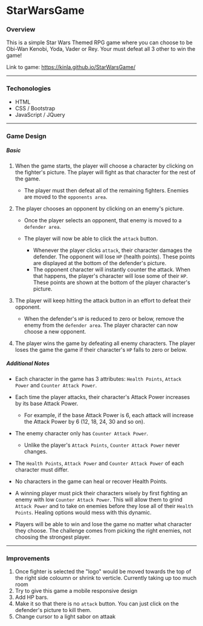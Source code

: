 # StarWarsGame
### Overview

This is a simple Star Wars Themed RPG game where you can choose to be Obi-Wan Kenobi, Yoda, Vader or Rey. Your must defeat all 3 other to win the game!

Link to game: https://kinla.github.io/StarWarsGame/
- - -

### Techonologies
- HTML
- CSS / Bootstrap
- JavaScript / JQuery

- - -

### Game Design
##### Basic
1. When the game starts, the player will choose a character by clicking on the fighter's picture. The player will fight as that character for the rest of the game.

   * The player must then defeat all of the remaining fighters. Enemies are moved to the `opponents area`.

2. The player chooses an opponent by clicking on an enemy's picture.

   * Once the player selects an opponent, that enemy is moved to a `defender area`.

   * The player will now be able to click the `attack` button.
     * Whenever the player clicks `attack`, their character damages the defender. The opponent will lose `HP` (health points). These points are displayed at the bottom of the defender's picture. 
     * The opponent character will instantly counter the attack. When that happens, the player's character will lose some of their `HP`. These points are shown at the bottom of the player character's picture.

3. The player will keep hitting the attack button in an effort to defeat their opponent.

   * When the defender's `HP` is reduced to zero or below, remove the enemy from the `defender area`. The player character can now choose a new opponent.

4. The player wins the game by defeating all enemy characters. The player loses the game the game if their character's `HP` falls to zero or below.

##### Additional Notes

* Each character in the game has 3 attributes: `Health Points`, `Attack Power` and `Counter Attack Power`.

* Each time the player attacks, their character's Attack Power increases by its base Attack Power. 
  * For example, if the base Attack Power is 6, each attack will increase the Attack Power by 6 (12, 18, 24, 30 and so on).
  
* The enemy character only has `Counter Attack Power`. 
  * Unlike the player's `Attack Points`, `Counter Attack Power` never changes.

* The `Health Points`, `Attack Power` and `Counter Attack Power` of each character must differ.

* No characters in the game can heal or recover Health Points. 

* A winning player must pick their characters wisely by first fighting an enemy with low `Counter Attack Power`. This will allow them to grind `Attack Power` and to take on enemies before they lose all of their `Health Points`. Healing options would mess with this dynamic.

* Players will be able to win and lose the game no matter what character they choose. The challenge comes from picking the right enemies, not choosing the strongest player.

- - -

### Improvements

1. Once fighter is selected the "logo" would be moved towards the top of the right side coloumn or shrink to verticle. Currently taking up too much room
2. Try to give this game a mobile responsive design
3. Add HP bars.
4. Make it so that there is no `attack` button. You can just click on the defender's picture to kill them.
5. Change cursor to a light sabor on attaak
